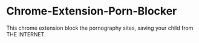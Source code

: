 # Chrome-Extension-Porn-Blocker
This chrome extension block the pornography sites, saving your child from THE INTERNET.
